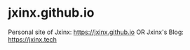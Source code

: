 # jxinx.github.io
Personal site of Jxinx: https://jxinx.github.io
OR
Jxinx's Blog: https://jxinx.tech
